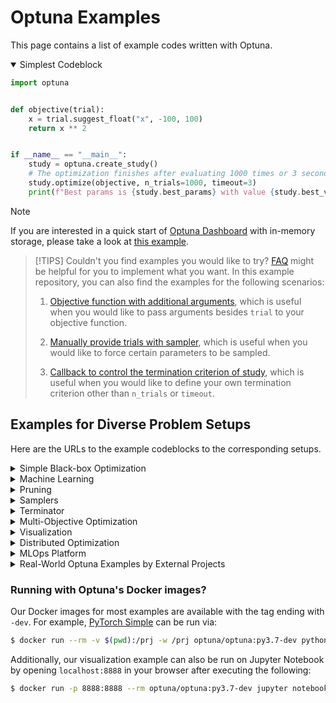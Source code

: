 Optuna Examples
================

This page contains a list of example codes written with Optuna.

<details open>
<summary>Simplest Codeblock</summary>

```python
import optuna


def objective(trial):
    x = trial.suggest_float("x", -100, 100)
    return x ** 2


if __name__ == "__main__":
    study = optuna.create_study()
    # The optimization finishes after evaluating 1000 times or 3 seconds.
    study.optimize(objective, n_trials=1000, timeout=3)
    print(f"Best params is {study.best_params} with value {study.best_value}")
```
</details>

> [!NOTE]
> If you are interested in a quick start of [Optuna Dashboard](https://github.com/optuna/optuna-dashboard) with in-memory storage, please take a look at [this example](./dashboard/run_server_simple.py).

> [!TIPS]
> Couldn't you find examples you would like to try?
> [FAQ](https://optuna.readthedocs.io/en/stable/faq.html) might be helpful for you to implement what you want.
> In this example repository, you can also find the examples for the following scenarios:
> 1. [Objective function with additional arguments](./sklearn/sklearn_additional_args.py), which is useful when you would like to pass arguments besides `trial` to your objective function.
> 
> 2. [Manually provide trials with sampler](./enqueue_trial.py), which is useful when you would like to force certain parameters to be sampled.
>
> 3. [Callback to control the termination criterion of study](./max_trials_callback.py), which is useful when you would like to define your own termination criterion other than `n_trials` or `timeout`.

## Examples for Diverse Problem Setups

Here are the URLs to the example codeblocks to the corresponding setups.

<details>
<summary>Simple Black-box Optimization</summary>

* [Quadratic Function](./quadratic_simple.py)
* [Quadratic Multi-Objective Function](./multi_objective/quadratic_simple.py)
* [Quadratic Function with Constraints](./quadratic_simple_constraint.py)
</details>

<details>
<summary>Machine Learning</summary>

* [AllenNLP](./allennlp/allennlp_simple.py)
* [AllenNLP (Jsonnet)](./allennlp/allennlp_jsonnet.py)
* [Catalyst](./pytorch/catalyst_simple.py)
* [CatBoost](./catboost/catboost_simple.py)
* [Chainer](./chainer/chainer_simple.py)
* [ChainerMN](./chainer/chainermn_simple.py)
* [Dask-ML](./dask_ml/dask_ml_simple.py)
* [FastAI](./fastai/fastai_simple.py)
* [Haiku](./haiku/haiku_simple.py)
* [Keras](./keras/keras_simple.py)
* [LightGBM](./lightgbm/lightgbm_simple.py)
* [LightGBM Tuner](./lightgbm/lightgbm_tuner_simple.py)
* [PyTorch](./pytorch/pytorch_simple.py)
* [PyTorch Ignite](./pytorch/pytorch_ignite_simple.py)
* [PyTorch Lightning](./pytorch/pytorch_lightning_simple.py)
* [PyTorch Lightning (DDP)](./pytorch/pytorch_lightning_ddp.py)
* [RAPIDS](./rapids_simple.py)
* [Scikit-learn](./sklearn/sklearn_simple.py)
* [Scikit-learn OptunaSearchCV](./sklearn/sklearn_optuna_search_cv_simple.py)
* [Scikit-image](./skimage/skimage_lbp_simple.py)
* [SKORCH](./pytorch/skorch_simple.py)
* [Tensorflow](./tensorflow/tensorflow_estimator_simple.py)
* [Tensorflow (eager)](./tensorflow/tensorflow_eager_simple.py)
* [XGBoost](./xgboost/xgboost_simple.py)

If you are looking for an example of reinforcement learning, please take a look at the following:
* [Optimization of Hyperparameters for Stable-Baslines Agent](./rl/sb3_simple.py)

</details>

<details>
<summary>Pruning</summary>

The following example demonstrates how to implement pruning logic with Optuna.

* [Simple pruning (scikit-learn)](./simple_pruning.py)

In addition, integration modules are available for the following libraries, providing simpler interfaces to utilize pruning.

* [Pruning with Catalyst Integration Module](./pytorch/catalyst_simple.py)
* [Pruning with CatBoost Integration Module](./catboost/catboost_pruning.py)
* [Pruning with Chainer Integration Module](./chainer/chainer_integration.py)
* [Pruning with ChainerMN Integration Module](./chainer/chainermn_integration.py)
* [Pruning with FastAI Integration Module](./fastai/fastai_simple.py)
* [Pruning with Keras Integration Module](./keras/keras_integration.py)
* [Pruning with LightGBM Integration Module](./lightgbm/lightgbm_integration.py)
* [Pruning with PyTorch Integration Module](./pytorch/pytorch_simple.py)
* [Pruning with PyTorch Ignite Integration Module](./pytorch/pytorch_ignite_simple.py)
* [Pruning with PyTorch Lightning Integration Module](./pytorch/pytorch_lightning_simple.py)
* [Pruning with PyTorch Lightning Integration Module (DDP)](./pytorch/pytorch_lightning_ddp.py)
* [Pruning with Tensorflow Integration Module](./tensorflow/tensorflow_estimator_integration.py)
* [Pruning with XGBoost Integration Module](./xgboost/xgboost_integration.py)
* [Pruning with XGBoost Integration Module (Cross Validation Version)](./xgboost/xgboost_cv_integration.py)
</details>

<details>
<summary>Samplers</summary>

* [Warm Starting CMA-ES](./samplers/warm_starting_cma.py)

If you are interested in defining a user-defined sampler, here is an example:
* [SimulatedAnnealingSampler](./samplers/simulated_annealing_sampler.py)
</details>

<details>
<summary>Terminator</summary>

* [Optuna Terminator](./terminator/terminator_simple.py)
* [OptunaSearchCV with Terminator](./terminator/terminator_search_cv.py)
</details>

<details>
<summary>Multi-Objective Optimization</summary>

* [Optimization with BoTorch](./multi_objective/botorch_simple.py)
* [Optimization of Multi-Layer Perceptron with PyTorch](./multi_objective/pytorch_simple.py)
</details>

<details>
<summary>Visualization</summary>

* [Visualizing Study](https://colab.research.google.com/github/optuna/optuna-examples/blob/main/visualization/plot_study.ipynb)
* [Visualizing Study with HiPlot](https://colab.research.google.com/github/optuna/optuna-examples/blob/main/hiplot/plot_study.ipynb)
</details>

<details>
<summary>Distributed Optimization</summary>

* [Optimizing on Dask Cluster](./dask/dask_simple.py)
* [Optimizing on Kubernetes](./kubernetes/README.md)
* [Optimizing with Ray's Joblib Backend](./ray/ray_joblib.py)
</details>

<details>
<summary>MLOps Platform</summary>

* [Tracking Optimization Process with aim](./aim/aim_integration.py)
* [Tracking Optimization Process with MLflow](./mlflow/keras_mlflow.py)
* [Tracking Optimization Process with Weights & Biases](./wandb/wandb_integration.py)
* [Optimization with Hydra](./hydra/simple.py)
</details>

<details>
<summary>Real-World Optuna Examples by External Projects</summary>

* [Hugging Face Trainer's Hyperparameter Search](https://huggingface.co/docs/transformers/main/main_classes/trainer#transformers.Trainer.hyperparameter_search)
* [Allegro Trains](https://github.com/allegroai/trains)
* [BBO-Rietveld: Automated Crystal Structure Refinement](https://github.com/quantumbeam/BBO-Rietveld)
* [Catalyst](https://github.com/catalyst-team/catalyst)
* [CuPy](https://github.com/cupy/cupy)
* [Hydra's Optuna Sweeper Plugin](https://hydra.cc/docs/next/plugins/optuna_sweeper/)
* [Mozilla Voice STT](https://github.com/mozilla/DeepSpeech)
* [neptune.ai](https://neptune.ai)
* [OptGBM: A scikit-learn Compatible LightGBM Estimator with Optuna](https://github.com/Y-oHr-N/OptGBM)
* [Optuna-distributed](https://github.com/xadrianzetx/optuna-distributed)
* [PyKEEN](https://github.com/pykeen/pykeen)
* [RL Baselines Zoo](https://github.com/DLR-RM/rl-baselines3-zoo)
* [Hyperparameter Optimization for Machine Learning, Code Repository for Online Course](https://github.com/solegalli/hyperparameter-optimization)

> [!IMPORTANT]
> PRs to add additional projects are welcome!
</details>

### Running with Optuna's Docker images?

Our Docker images for most examples are available with the tag ending with `-dev`.
For example, [PyTorch Simple](./pytorch/pytorch_simple.py) can be run via:

```bash
$ docker run --rm -v $(pwd):/prj -w /prj optuna/optuna:py3.7-dev python pytorch/pytorch_simple.py
```

Additionally, our visualization example can also be run on Jupyter Notebook by opening `localhost:8888` in your browser after executing the following:

```bash
$ docker run -p 8888:8888 --rm optuna/optuna:py3.7-dev jupyter notebook --allow-root --no-browser --port 8888 --ip 0.0.0.0 --NotebookApp.token='' --NotebookApp.password=''
```
